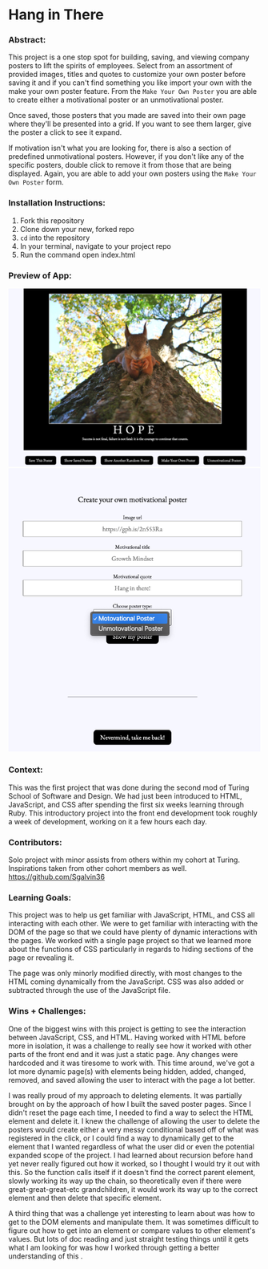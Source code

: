 # Hang in There  

### Abstract:
[//]: <> (Briefly describe what you built and its features. What problem is the app solving? How does this application solve that problem?)
This project is a one stop spot for building, saving, and viewing company posters to lift the spirits of employees. Select from an assortment of provided images, titles and quotes to customize your own poster before saving it and if you can't find something you like import your own with the make your own poster feature. From the `Make Your Own Poster` you are able to create either a motivational poster or an unmotivational poster. 

Once saved, those posters that you made are saved into their own page where they'll be presented into a grid. If you want to see them larger, give the poster a click to see it expand.

If motivation isn't what you are looking for, there is also a section of predefined unmotivational posters. However, if you don't like any of the specific posters, double click to remove it from those that are being displayed. Again, you are able to add your own posters using the `Make Your Own Poster` form.

### Installation Instructions:
[//]: <> (What steps does a person have to take to get your app cloned down and running?)
1. Fork this repository
2. Clone down your new, forked repo
3. `cd` into the repository
4. In your terminal, navigate to your project repo
5. Run the command open index.html


### Preview of App:
[//]: <> (Provide ONE gif or screenshot of your application - choose the "coolest" piece of functionality to show off. gifs preferred!)
![MainPage](readme-imgs/MainPageScreenShot.png)
![FormPage](readme-imgs/Form2.png)

### Context:
[//]: <> (Give some context for the project here. How long did you have to work on it? How far into the Turing program are you?)
This was the first project that was done during the second mod of Turing School of Software and Design. We had just been introduced to HTML, JavaScript, and CSS after spending the first six weeks learning through Ruby. This introductory project into the front end development took roughly a week of development, working on it a few hours each day. 

### Contributors:
[//]: <> (Who worked on this application? Link to your GitHub. Consider also providing LinkedIn link)
Solo project with minor assists from others within my cohort at Turing. Inspirations taken from other cohort members as well.
https://github.com/Sgalvin36

### Learning Goals:
[//]: <> (What were the learning goals of this project? What tech did you work with?)
This project was to help us get familiar with JavaScript, HTML, and CSS all interacting with each other. We were to get familiar with interacting with the DOM of the page so that we could have plenty of dynamic interactions with the pages. We worked with a single page project so that we learned more about the functions of CSS particularly in regards to hiding sections of the page or revealing it. 

The page was only minorly modified directly, with most changes to the HTML coming dynamically from the JavaScript. CSS was also added or subtracted through the use of the JavaScript file.
### Wins + Challenges:
[//]: <> (What are 2-3 wins you have from this project? What were some challenges you faced - and how did you get over them?)
One of the biggest wins with this project is getting to see the interaction between JavaScript, CSS, and HTML. Having worked with HTML before more in isolation, it was a challenge to really see how it worked with other parts of the front end and it was just a static page. Any changes were hardcoded and it was tiresome to work with. This time around, we've got a lot more dynamic page(s) with elements being hidden, added, changed, removed, and saved allowing the user to interact with the page a lot better. 

I was really proud of my approach to deleting elements. It was partially brought on by the approach of how I built the saved poster pages. Since I didn't reset the page each time, I needed to find a way to select the HTML element and delete it.
I knew the challenge of allowing the user to delete the posters would create either a very messy conditional based off of what was registered in the click, or I could find a way to dynamically get to the element that I wanted regardless of what the user did or even the potential expanded scope of the project. I had learned about recursion before hand yet never really figured out how it worked, so I thought I would try it out with this. So the function calls itself if it doesn't find the correct parent element, slowly working its way up the chain, so theoretically even if there were great-great-great-etc grandchildren, it would work its way up to the correct element and then delete that specific element.

A third thing that was a challenge yet interesting to learn about was how to get to the DOM elements and manipulate them. It was sometimes difficult to figure out how to get into an element or compare values to other element's values. But lots of doc reading and just straight testing things until it gets what I am looking for was how I worked through getting a better understanding of this .